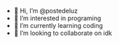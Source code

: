 - 👋 Hi, I’m @postedeluz
- 👀 I’m interested in programing
- 🌱 I’m currently learning coding
- 💞️ I’m looking to collaborate on idk

<!---
postedeluz/postedeluz is a ✨ special ✨ repository because its `README.md` (this file) appears on your GitHub profile.
You can click the Preview link to take a look at your changes.
--->
